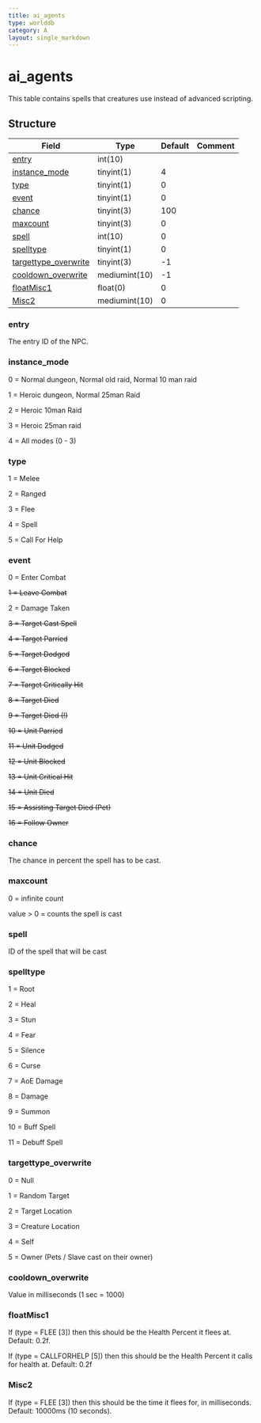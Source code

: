 ```yaml
---
title: ai_agents
type: worlddb
category: A
layout: single_markdown
---
```


# ai_agents

This table contains spells that creatures use instead of advanced scripting.

## Structure

Field                                                                                             | Type          | Default | Comment
------------------------------------------------------------------------------------------------- | ------------- | ------- | -------
[entry](#entry)                               | int(10)       |         |        
[instance_mode](#instance_mode)               | tinyint(1)    | 4       |        
[type](#type)                                 | tinyint(1)    | 0       |        
[event](#event)                               | tinyint(1)    | 0       |        
[chance](#chance)                             | tinyint(3)    | 100     |        
[maxcount](#maxcount)                         | tinyint(3)    | 0       |        
[spell](#spell)                               | int(10)       | 0       |        
[spelltype](#spelltype)                       | tinyint(1)    | 0       |        
[targettype_overwrite](#targettype_overwrite) | tinyint(3)    |  -1     |        
[cooldown_overwrite](#cooldown_overwrite)     | mediumint(10) |  -1     |        
[floatMisc1](#floatMisc1)                     | float(0)      | 0       |        
[Misc2](#Misc2)                               | mediumint(10) | 0       |        

### entry

The entry ID of the NPC.

### instance_mode

0 = Normal dungeon, Normal old raid, Normal 10 man raid

1 = Heroic dungeon, Normal 25man Raid 

2 = Heroic 10man Raid 

3 = Heroic 25man raid 

4 = All modes (0 - 3)

### type

1 = Melee

2 = Ranged

3 = Flee

4 = Spell

5 = Call For Help

### event

0 = Enter Combat

<strike>1 = Leave Combat</strike>

2 = Damage Taken

<strike>3 = Target Cast Spell
</strike>

<strike>4 = Target Parried
</strike>

<strike>5 = Target Dodged
</strike>

<strike>6 = Target Blocked
</strike>

<strike>7 = Target Critically Hit
</strike>

<strike>8 = Target Died
</strike>

<strike>9 = Target Died (!)
</strike>

<strike>10 = Unit Parried
</strike>

<strike>11 = Unit Dodged
</strike>

<strike>12 = Unit Blocked
</strike>

<strike>13 = Unit Critical Hit
</strike>

<strike>14 = Unit Died
</strike>

<strike>15 = Assisting Target Died (Pet)
</strike>

<strike>16 = Follow Owner</strike>

### chance

The chance in percent the spell has to be cast.

### maxcount

0 = infinite count

value > 0 = counts the spell is cast

### spell

ID of the spell that will be cast

### spelltype

1 = Root

2 = Heal

3 = Stun

4 = Fear

5 = Silence

6 = Curse

7 = AoE Damage

8 = Damage

9 = Summon

10 = Buff Spell

11 = Debuff Spell

### targettype_overwrite

0 = Null

1 = Random Target

2 = Target Location

3 = Creature Location

4 = Self

5 = Owner (Pets / Slave cast on their owner)

### cooldown_overwrite

Value in milliseconds (1 sec = 1000)

### floatMisc1

If (type = FLEE [3]) then this should be the Health Percent it flees at. Default: 0.2f.

If (type = CALLFORHELP [5]) then this should be the Health Percent it calls for health at. Default: 0.2f

### Misc2

If (type = FLEE [3]) then this should be the time it flees for, in milliseconds. Default: 10000ms (10 seconds).